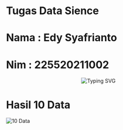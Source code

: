 # Tugas Data Sience
# Nama : Edy Syafrianto
# Nim  : 225520211002
<p align="center">
    <img src="https://readme-typing-svg.herokuapp.com?font=Bruno+Ace+SC&size=30&duration=1000&pause=1000&color=F70000&center=true&vCenter=true&width=700&height=70&lines=WELLCOME+TO+MY+GITHUB" alt="Typing SVG" />
</p>

# Hasil 10 Data
![10 Data](assets/10%20data.png)

